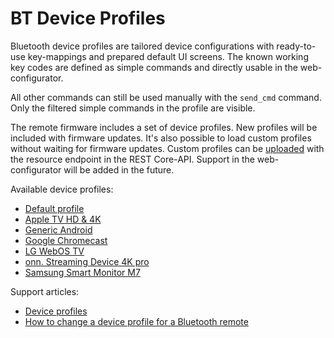 # BT Device Profiles

Bluetooth device profiles are tailored device configurations with ready-to-use key-mappings and prepared default UI screens.
The known working key codes are defined as simple commands and directly usable in the web-configurator.

All other commands can still be used manually with the `send_cmd` command. Only the filtered simple commands in the
profile are visible.

The remote firmware includes a set of device profiles. New profiles will be included with firmware updates. It's also
possible to load custom profiles without waiting for firmware updates. Custom profiles can be [uploaded](upload.md)
with the resource endpoint in the REST Core-API. Support in the web-configurator will be added in the future.

Available device profiles:
- [Default profile](default.json)
- [Apple TV HD & 4K](appletv.json)
- [Generic Android](generic_android.json)
- [Google Chromecast](google_chromecast.json)
- [LG WebOS TV](lg_webos.json)
- [onn. Streaming Device 4K pro](onn_streaming_device.json)
- [Samsung Smart Monitor M7](samsung_smartmonitor.json)

Support articles:
- [Device profiles](https://support.unfoldedcircle.com/hc/en-us/articles/14696263809436-Device-profiles)
- [How to change a device profile for a Bluetooth remote](https://support.unfoldedcircle.com/hc/en-us/articles/14696318441628-How-to-change-device-profiles-for-a-Bluetooth-remote)
